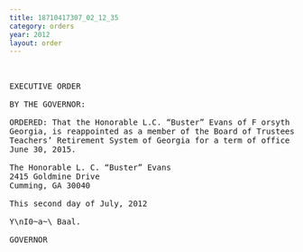 ```yaml
---
title: 18710417307_02_12_35
category: orders
year: 2012
layout: order
---
```


<pre> 

EXECUTIVE ORDER

BY THE GOVERNOR:

ORDERED: That the Honorable L.C. “Buster” Evans of F orsyth County,
Georgia, is reappointed as a member of the Board of Trustees of the
Teachers’ Retirement System of Georgia for a term of office ending
June 30, 2015.

The Honorable L. C. “Buster” Evans
2415 Goldmine Drive
Cumming, GA 30040

This second day of July, 2012

Y\nI0~a~\ Baal.

GOVERNOR

</pre>
